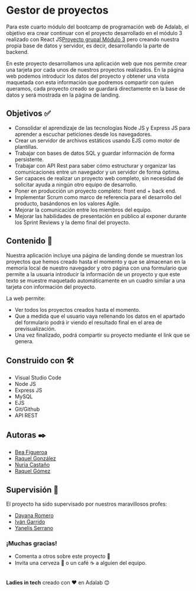 # Gestor de proyectos

Para este cuarto módulo del bootcamp de programación web de Adalab, el objetivo era crear continuar con el proyecto desarrollado en el módulo 3 realizado con React JS[Proyecto grupal Módulo 3](https://beafig.github.io/adalab-project-module3-team7/) pero creando nuestra propia base de datos y servidor, es decir, desarrollando la parte de backend.

En este proyecto desarrollamos una aplicación web que nos permite crear una tarjeta por cada unos de nuestros proyectos realizados. En la página web podemos introducir los datos del proyecto y obtener una vista maquetada con esta información que podremos compartir con quien queramos, cada proyecto creado se guardará directamente en la base de datos y será mostrada en la página de landing.

## Objetivos ✅

- Consolidar el aprendizaje de las tecnologías Node JS y Express JS para aprender a escuchar peticiones desde los navegadores.
- Crear un servidor de archivos estáticos usando EJS como motor de plantillas.
- Trabajar con bases de datos SQL y guardar información de forma persistente.
- Trabajar con API Rest para saber cómo estructurar y organizar las comunicaciones entre un navegador y un servidor de forma óptima.
- Ser capaces de realizar un proyecto web completo, sin necesidad de solicitar ayuda a ningún otro equipo de desarrollo.
- Poner en producción un proyecto completo: front end + back end.
- Implementar Scrum como marco de referencia para el desarrollo del producto, basándonos en los valores Agile.
- Mejorar la comunicación entre los miembros del equipo.
- Mejorar las habilidades de presentación en público al exponer durante los Sprint Reviews y la demo final del proyecto.

## Contenido 📖

Nuestra aplicación incluye una página de landing donde se muestran los proyectos que hemos creado hasta el momento y que se almacenan en la memoria local de nuestro navegador y otro página con una formulario que permite a la usuaria introducir la información de un proyecto y que este texto se muestre maquetado automáticamente en un cuadro similar a una tarjeta con información del proyecto.

La web permite:

- Ver todos los proyectos creados hasta el momento.
- Que a medida que el usuario vaya rellenando los datos en el apartado del formulario podrá ir viendo el resultado final en el area de previsualización.
- Una vez finalizado, podrá compartir su proyecto mediante el link que se genera.

## Construido con 🛠️

- Visual Studio Code
- Node JS
- Express JS
- MySQL
- EJS
- Git/Github
- API REST

## Autoras ✒️

- [Bea Figueroa](https://github.com/beafig)
- [Raquel González](https://github.com/raquelgonzalezcalvo)
- [Nuria Castaño](https://github.com/Nuriacode)
- [Raquel Gómez](https://github.com/raquelgm88)

## Supervisión 🔎

El proyecto ha sido supervisado por nuestros maravillosos profes:

- [Dayana Romero](https://github.com/dayanare)
- [Iván Garrido](https://github.com/igarrido-adalab)
- [Yanelis Serrano](https://github.com/ytaylordev)

### ¡Muchas gracias!

- Comenta a otros sobre este proyecto 📢
- Invita una cerveza 🍺 o un café ☕ a alguien del equipo.

##

**Ladies in tech** creado con ❤️ en Adalab 😊
